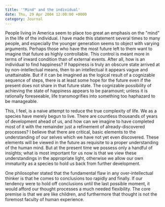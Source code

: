 ```yaml
---
title: '"Mind" and the individual'
date: Thu, 29 Apr 2004 12:00:00 +0000
category: Journal
---
```


People living in America seem to place too great an emphasis on the
"mind" in the life of the individual.  I have made this statement
several times to many people, and especially the younger generation
seems to object with varying arguments.  Perhaps those who have the most
future left to them want to imagine that future as highly controllable.
This control is meant more in terms of inward condition than of external
events.  After all, how is an individual to find happiness?  If
happiness is truly an obscure state arrived at by non-intellectual
means, then to an intellectual it appears vague and unattainable.  But
if it can be imagined as the logical result of a cognizable sequence of
steps, there is at least some hope for the future even if the present
does not share in that future state.  The cognizable possibility of
achieving the state of happiness appears to be paramount; unless it is
rationally foreseeable, life transmogrifies into something too haphazard
to be manageable.

This, I feel, is a naive attempt to reduce the true complexity of life.
We as a species have merely begun to live.  There are countless
thousands of years of development ahead of us, and how can we imagine to
have completed most of it with the remainder just a refinement of
already-discovered processes?  I believe that there are critical, basic
elements to the understanding of our selves which we have not yet even
discovered.  These elements will be viewed in the future as requisite to
a proper understanding of the human mind.  But at the present time we
possess only a handful of insights; what is most important for us now is
that we view these understandings in the appropriate light, otherwise we
allow our own immaturity as a species to hold us back from further
development.

One philosopher stated that the fundamental flaw in any
over-intellectual thinker is that he comes to conclusions too rapidly
and finally.  If our tendency were to hold off conclusions until the
last possible moment, it would afford our thought processes a much
needed flexibility.  The core premise is that we are like children, and
furthermore that thought is not the foremost faculty of human
experience.


